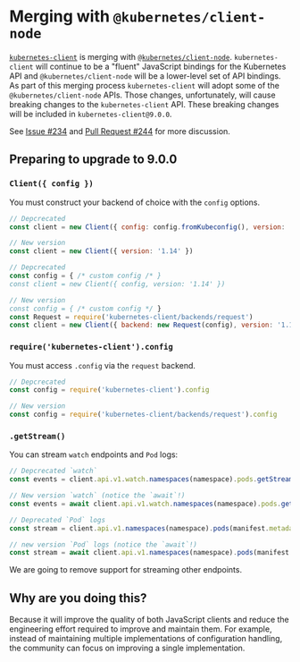 # Merging with `@kubernetes/client-node`

[`kubernetes-client`](https://github.com/godaddy/kubernetes-client) is
merging with
[`@kubernetes/client-node`](https://github.com/kubernetes-client/javascript). `kubernetes-client`
will continue to be a "fluent" JavaScript bindings for the
Kubernetes API and `@kubernetes/client-node` will be a lower-level set of API
bindings. As part of this merging process `kubernetes-client` will
adopt some of the `@kubernetes/client-node` APIs. Those changes,
unfortunately, will cause breaking changes to the `kubernetes-client`
API. These breaking changes will be included in
`kubernetes-client@9.0.0`.

See [Issue #234](https://github.com/kubernetes-client/javascript/issues/234)
and [Pull Request #244](https://github.com/kubernetes-client/javascript/pull/244) for
more discussion.

## Preparing to upgrade to 9.0.0

### `Client({ config })`

You must construct your backend of choice with the `config` options.

```js
// Depcrecated
const client = new Client({ config: config.fromKubeconfig(), version: '1.14' })

// New version
const client = new Client({ version: '1.14' })

// Depcrecated
const config = { /* custom config /* }
const client = new Client({ config, version: '1.14' })

// New version
const config = { /* custom config */ }
const Request = require('kubernetes-client/backends/request')
const client = new Client({ backend: new Request(config), version: '1.14' })
```

### `require('kubernetes-client').config`

You must access `.config` via the `request` backend.

```js
// Depcrecated
const config = require('kubernetes-client').config

// New version
const config = require('kubernetes-client/backends/request').config
```

### `.getStream()`

You can stream `watch` endpoints and `Pod` logs:

```js
// Depcrecated `watch`
const events = client.api.v1.watch.namespaces(namespace).pods.getStream()

// New version `watch` (notice the `await`!)
const events = await client.api.v1.watch.namespaces(namespace).pods.getObjectStream()

// Deprecated `Pod` logs
const stream = client.api.v1.namespaces(namespace).pods(manifest.metadata.name).log.getStream()

// new version `Pod` logs (notice the `await`!)
const stream = await client.api.v1.namespaces(namespace).pods(manifest.metadata.name).log.getByteStream()
```

We are going to remove support for streaming other endpoints.

## Why are you doing this?

Because it will improve the quality of both JavaScript clients and
reduce the engineering effort required to improve and maintain
them. For example, instead of maintaining multiple implementations of
configuration handling, the community can focus on improving a single
implementation.

